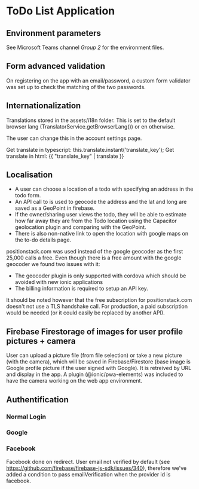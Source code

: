 # ToDo List Application

## Environment parameters
See Microsoft Teams channel *Group 2* for the environment files.

## Form advanced validation
On registering on the app with an email/password, a custom form validator was set up to check the matching of the two passwords.

## Internationalization
Translations stored in the assets/i18n folder. This is set to the default browser lang (TranslatorService.getBrowserLang()) or en otherwise.

The user can change this in the account settings page.

Get translate in typescript: this.translate.instant('translate_key');
Get translate in html: {{ "translate_key" | translate }}

## Localisation

+ A user can choose a location of a todo with specifying an address in the todo form.
+ An API call to is used to geocode the address and the lat and long are saved as a GeoPoint in firebase.
+ If the owner/sharing user views the todo, they will be able to estimate how far away they are from the Todo location using the Capacitor geolocation plugin and comparing with the GeoPoint. 
+ There is also non-native link to open the location with google maps on the to-do details page.

positionstack.com was used instead of the google geocoder as the first 25,000 calls a free. Even though there is a free amount with the google geocoder we found two issues with it:
+ The geocoder plugin is only supported with cordova which should be avoided with new ionic applications
+ The billing information is required to setup an API key. 

It should be noted however that the free subscription for positionstack.com doesn't not use a TLS handshake call. For production, a paid subscription would be needed (or it could easily be replaced by another API).

## Firebase Firestorage of images for user profile pictures + camera
User can upload a picture file (from file selection) or take a new picture (with the camera), which will be saved in Firebase/Firestore (base image is Google profile picture if the user signed with Google). It is retreived by URL and display in the app.
A plugin (@ionic/pwa-elements) was included to have the camera working on the web app environment.

## Authentification
### Normal Login
### Google
### Facebook

Facebook done on redirect. User email not verified by default (see https://github.com/firebase/firebase-js-sdk/issues/340), therefore we've added a condition to pass emailVerification when the provider id is facebook.